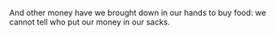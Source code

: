 And other money have we brought down in our hands to buy food: we cannot tell who put our money in our sacks.
